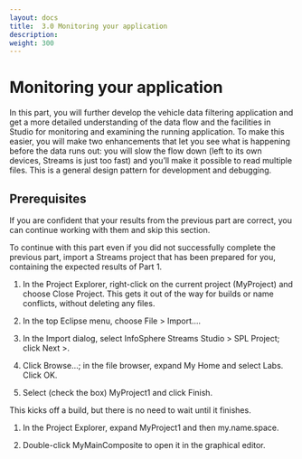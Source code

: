 ```yaml
---
layout: docs
title:  3.0 Monitoring your application
description:
weight: 300
---
```


# Monitoring your application

In this part, you will further develop the vehicle data filtering application and get a more detailed understanding of the data flow and the facilities in Studio for monitoring and examining the running application. To make this easier, you will make two enhancements that let you see what is happening before the data runs out: you will slow the flow down (left to its own devices, Streams is just too fast) and you’ll make it possible to read multiple files. This is a general design pattern for development and debugging.


## Prerequisites
If you are confident that your results from the previous part are correct, you can continue working with them and skip this section.

To continue with this part even if you did not successfully complete the previous part, import a Streams project that has been prepared for you, containing the expected results of Part 1.

1. In the Project Explorer, right-click on the current project (MyProject) and choose Close Project. This gets it out of the way for builds or name conflicts, without deleting any files.

1. In the top Eclipse menu, choose File > Import….

1. In the Import dialog, select InfoSphere Streams Studio > SPL Project; click Next >.

1. Click Browse…; in the file browser, expand My Home and select Labs. Click OK.

1. Select (check the box) MyProject1 and click Finish.

  This kicks off a build, but there is no need to wait until it finishes.

1. In the Project Explorer, expand MyProject1 and then my.name.space.

1. Double-click MyMainComposite to open it in the graphical editor.
